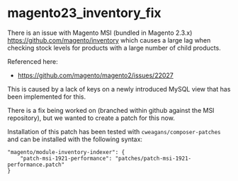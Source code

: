 # magento23_inventory_fix

There is an issue with Magento MSI (bundled in Magento 2.3.x)
https://github.com/magento/inventory which causes a large
lag when checking stock levels for products with a
large number of child products.

Referenced here:
* https://github.com/magento/magento2/issues/22027

This is caused by a lack of keys on a newly introduced MySQL
view that has been implemented for this.

There is a fix being worked on (branched within
github against the MSI repository), but we wanted to create
a patch for this now.

Installation of this patch has been tested with `cweagans/composer-patches`
and can be installed with the following syntax: 

```
"magento/module-inventory-indexer": {
    "patch-msi-1921-performance": "patches/patch-msi-1921-performance.patch"
}
```